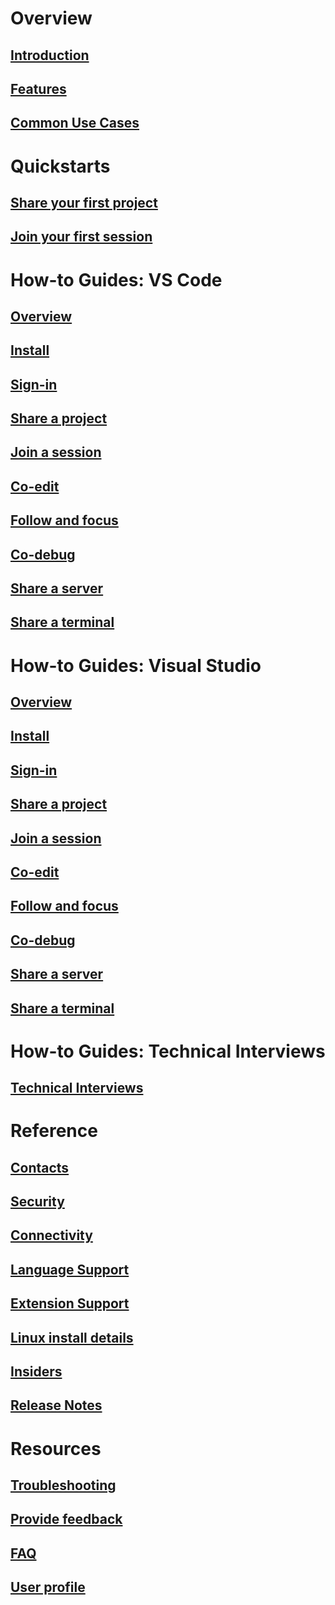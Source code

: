 <!-- markdownlint-disable MD022 MD025 -->
# Overview
## [Introduction](index.md)
## [Features](overview/features.md)
## [Common Use Cases](overview/use-cases.md)
# Quickstarts
## [Share your first project](quickstart/share.md)
## [Join your first session](quickstart/join.md)
# How-to Guides: VS Code
## [Overview](how-to-guides/vscode.md)
## [Install](how-to-guides/vscode.md#installation)
## [Sign-in](how-to-guides/vscode.md#sign-in)
## [Share a project](how-to-guides/vscode.md#share-a-project)
## [Join a session](how-to-guides/vscode.md#join-a-collaboration-session)
## [Co-edit](how-to-guides/vscode.md#co-editing)
## [Follow and focus](how-to-guides/vscode.md#following)
## [Co-debug](how-to-guides/vscode.md#co-debugging)
## [Share a server](how-to-guides/vscode.md#share-a-server)
## [Share a terminal](how-to-guides/vscode.md#share-a-terminal)
# How-to Guides: Visual Studio
## [Overview](how-to-guides/vs.md)
## [Install](how-to-guides/vs.md#installation)
## [Sign-in](how-to-guides/vs.md#sign-in)
## [Share a project](how-to-guides/vs.md#share-a-project)
## [Join a session](how-to-guides/vs.md#join-a-collaboration-session)
## [Co-edit](how-to-guides/vs.md#co-editing)
## [Follow and focus](how-to-guides/vs.md#following)
## [Co-debug](how-to-guides/vs.md#co-debugging)
## [Share a server](how-to-guides/vs.md#share-a-server)
## [Share a terminal](how-to-guides/vs.md#share-a-terminal)
# How-to Guides: Technical Interviews
## [Technical Interviews](how-to-guides/technical-interviews.md)
# Reference
## [Contacts](reference/contacts.md)
## [Security](reference/security.md)
## [Connectivity](reference/connectivity.md)
## [Language Support](reference/platform-support.md)
## [Extension Support](reference/extensions.md)


## [Linux install details](reference/linux.md)
## [Insiders](reference/insiders.md)
## [Release Notes](https://aka.ms/vsls-releases)
# Resources
## [Troubleshooting](troubleshooting.md)
## [Provide feedback](support.md)
## [FAQ](faq.md)
## [User profile](user-profile.md)
